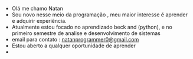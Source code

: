 - Olá me chamo Natan
- Sou novo nesse meio da programação , meu maior interesse é aprender e adquirir experiência.
- Atualmente estou focado no aprendizado beck and (python), e no primeiro semestre de analise e desenvolvimento de sistemas
- email para contato : natanprogrammer0@gmail.com 
- Estou aberto a qualquer oportunidade de aprender
- 
